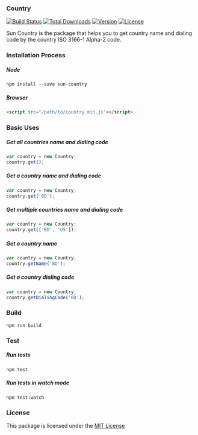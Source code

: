 ### Country

[![Build Status](https://travis-ci.org/IftekherSunny/Country-For-JS.svg?branch=master)](https://travis-ci.org/IftekherSunny/Country-For-JS) [![Total Downloads](https://img.shields.io/npm/dt/sun-country.svg)](https://www.npmjs.com/package/sun-country) [![Version](https://img.shields.io/npm/v/sun-country.svg)](https://www.npmjs.com/package/sun-country) [![License](https://img.shields.io/github/license/iftekhersunny/country-for-js.svg)](https://github.com/iftekhersunny/Country-For-JS/blob/master/LICENSE)

Sun Country is the package that helps you to get country name and dialing code by the country ISO 3166-1 Alpha-2 code.

### Installation Process

##### Node

```
npm install --save sun-country
```

##### Browser

```html
<script src="/path/to/country.min.js"></script>
```

### Basic Uses

##### Get all countries name and dialing code

```javascript
var country = new Country;
country.get();
```

##### Get a country name and dialing code

```javascript
var country = new Country;
country.get('BD');
```

##### Get multiple countries name and dialing code

```javascript
var country = new Country;
country.get(['BD', 'US']);
```

##### Get a country name

```javascript
var country = new Country;
country.getName('BD');
```

##### Get a country dialing code

```javascript
var country = new Country;
country.getDialingCode('BD');
```

### Build

```
npm run build
```

### Test

##### Run tests

```
npm test
```

##### Run tests in watch mode

```
npm test:watch
```

### License
This package is licensed under the [MIT License](https://github.com/iftekhersunny/Country-For-JS/blob/master/LICENSE)